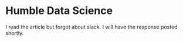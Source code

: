 # Humble Data Science

 I read the article but forgot about slack. I will have the response posted
 shortly.
